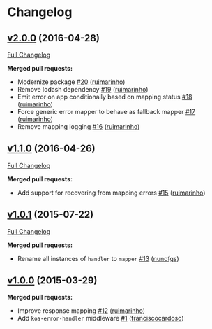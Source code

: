 # Changelog

## [v2.0.0](https://github.com/uphold/koa-error-mapper/tree/v2.0.0) (2016-04-28)
[Full Changelog](https://github.com/uphold/koa-error-mapper/compare/v1.1.0...v2.0.0)

**Merged pull requests:**

- Modernize package [\#20](https://github.com/uphold/koa-error-mapper/pull/20) ([ruimarinho](https://github.com/ruimarinho))
- Remove lodash dependency [\#19](https://github.com/uphold/koa-error-mapper/pull/19) ([ruimarinho](https://github.com/ruimarinho))
- Emit error on app conditionally based on mapping status [\#18](https://github.com/uphold/koa-error-mapper/pull/18) ([ruimarinho](https://github.com/ruimarinho))
- Force generic error mapper to behave as fallback mapper [\#17](https://github.com/uphold/koa-error-mapper/pull/17) ([ruimarinho](https://github.com/ruimarinho))
- Remove mapping logging [\#16](https://github.com/uphold/koa-error-mapper/pull/16) ([ruimarinho](https://github.com/ruimarinho))

## [v1.1.0](https://github.com/uphold/koa-error-mapper/tree/v1.1.0) (2016-04-26)
[Full Changelog](https://github.com/uphold/koa-error-mapper/compare/v1.0.1...v1.1.0)

**Merged pull requests:**

- Add support for recovering from mapping errors [\#15](https://github.com/uphold/koa-error-mapper/pull/15) ([ruimarinho](https://github.com/ruimarinho))

## [v1.0.1](https://github.com/uphold/koa-error-mapper/tree/v1.0.1) (2015-07-22)
[Full Changelog](https://github.com/uphold/koa-error-mapper/compare/v1.0.0...v1.0.1)

**Merged pull requests:**

- Rename all instances of `handler` to `mapper` [\#13](https://github.com/uphold/koa-error-mapper/pull/13) ([nunofgs](https://github.com/nunofgs))

## [v1.0.0](https://github.com/uphold/koa-error-mapper/tree/v1.0.0) (2015-03-29)
**Merged pull requests:**

- Improve response mapping [\#12](https://github.com/uphold/koa-error-mapper/pull/12) ([ruimarinho](https://github.com/ruimarinho))
- Add `koa-error-handler` middleware [\#1](https://github.com/uphold/koa-error-mapper/pull/1) ([franciscocardoso](https://github.com/franciscocardoso))
